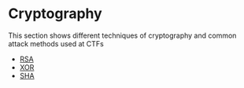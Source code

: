 # Cryptography

This section shows different techniques of cryptography and common attack methods used at CTFs

- [RSA](src/ctf/crypto/rsa/index.md)
- [XOR](src/ctf/crypto/xor/index.md)
- [SHA](./sha/index.md)